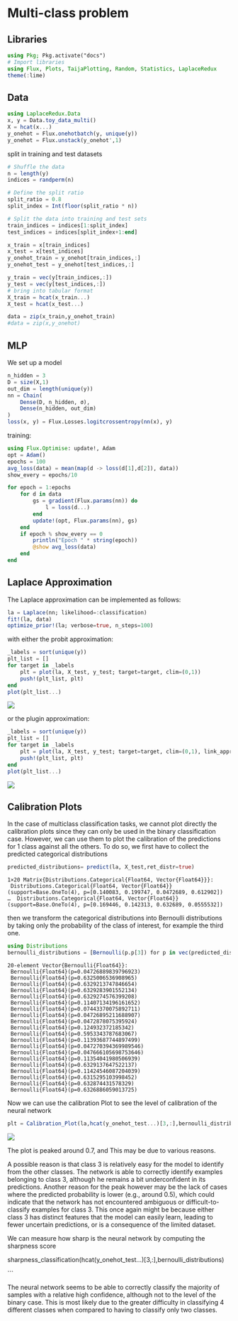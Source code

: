 # Multi-class problem


## Libraries

``` julia
using Pkg; Pkg.activate("docs")
# Import libraries
using Flux, Plots, TaijaPlotting, Random, Statistics, LaplaceRedux
theme(:lime)
```

## Data

``` julia
using LaplaceRedux.Data
x, y = Data.toy_data_multi()
X = hcat(x...)
y_onehot = Flux.onehotbatch(y, unique(y))
y_onehot = Flux.unstack(y_onehot',1)
```

split in training and test datasets

``` julia
# Shuffle the data
n = length(y)
indices = randperm(n)

# Define the split ratio
split_ratio = 0.8
split_index = Int(floor(split_ratio * n))

# Split the data into training and test sets
train_indices = indices[1:split_index]
test_indices = indices[split_index+1:end]

x_train = x[train_indices]
x_test = x[test_indices]
y_onehot_train = y_onehot[train_indices,:]
y_onehot_test = y_onehot[test_indices,:]

y_train = vec(y[train_indices,:])
y_test = vec(y[test_indices,:])
# bring into tabular format
X_train = hcat(x_train...) 
X_test = hcat(x_test...) 

data = zip(x_train,y_onehot_train)
#data = zip(x,y_onehot)
```

## MLP

We set up a model

``` julia
n_hidden = 3
D = size(X,1)
out_dim = length(unique(y))
nn = Chain(
    Dense(D, n_hidden, σ),
    Dense(n_hidden, out_dim)
)  
loss(x, y) = Flux.Losses.logitcrossentropy(nn(x), y)
```

training:

``` julia
using Flux.Optimise: update!, Adam
opt = Adam()
epochs = 100
avg_loss(data) = mean(map(d -> loss(d[1],d[2]), data))
show_every = epochs/10

for epoch = 1:epochs
    for d in data
        gs = gradient(Flux.params(nn)) do
            l = loss(d...)
        end
        update!(opt, Flux.params(nn), gs)
    end
    if epoch % show_every == 0
        println("Epoch " * string(epoch))
        @show avg_loss(data)
    end
end
```

## Laplace Approximation

The Laplace approximation can be implemented as follows:

``` julia
la = Laplace(nn; likelihood=:classification)
fit!(la, data)
optimize_prior!(la; verbose=true, n_steps=100)
```

with either the probit approximation:

``` julia
_labels = sort(unique(y))
plt_list = []
for target in _labels
    plt = plot(la, X_test, y_test; target=target, clim=(0,1))
    push!(plt_list, plt)
end
plot(plt_list...)
```

![](multi_files/figure-commonmark/cell-8-output-1.svg)

or the plugin approximation:

``` julia
_labels = sort(unique(y))
plt_list = []
for target in _labels
    plt = plot(la, X_test, y_test; target=target, clim=(0,1), link_approx=:plugin)
    push!(plt_list, plt)
end
plot(plt_list...)
```

![](multi_files/figure-commonmark/cell-9-output-1.svg)

## Calibration Plots

In the case of multiclass classification tasks, we cannot plot directly the calibration plots since they can only be used in the binary classification case. However, we can use them to plot the calibration of the predictions for 1 class against all the others. To do so, we first have to collect the predicted categorical distributions

``` julia
predicted_distributions= predict(la, X_test,ret_distr=true)
```

    1×20 Matrix{Distributions.Categorical{Float64, Vector{Float64}}}:
     Distributions.Categorical{Float64, Vector{Float64}}(support=Base.OneTo(4), p=[0.140083, 0.199747, 0.0472689, 0.612902])  …  Distributions.Categorical{Float64, Vector{Float64}}(support=Base.OneTo(4), p=[0.169446, 0.142313, 0.632689, 0.0555532])

then we transform the categorical distributions into Bernoulli distributions by taking only the probability of the class of interest, for example the third one.

``` julia
using Distributions
bernoulli_distributions = [Bernoulli(p.p[3]) for p in vec(predicted_distributions)]
```

    20-element Vector{Bernoulli{Float64}}:
     Bernoulli{Float64}(p=0.04726889839796923)
     Bernoulli{Float64}(p=0.6325006536908965)
     Bernoulli{Float64}(p=0.6329213747846654)
     Bernoulli{Float64}(p=0.6329283901552134)
     Bernoulli{Float64}(p=0.6329274576399208)
     Bernoulli{Float64}(p=0.11407134196161652)
     Bernoulli{Float64}(p=0.07443370075892711)
     Bernoulli{Float64}(p=0.04726895211688907)
     Bernoulli{Float64}(p=0.0472878075395924)
     Bernoulli{Float64}(p=0.124932372185342)
     Bernoulli{Float64}(p=0.5953343787683067)
     Bernoulli{Float64}(p=0.11393687744897499)
     Bernoulli{Float64}(p=0.047270394369989546)
     Bernoulli{Float64}(p=0.047666105698753646)
     Bernoulli{Float64}(p=0.11354041980506939)
     Bernoulli{Float64}(p=0.6329137647522137)
     Bernoulli{Float64}(p=0.11424546087204039)
     Bernoulli{Float64}(p=0.6315295103998452)
     Bernoulli{Float64}(p=0.632874431578329)
     Bernoulli{Float64}(p=0.6326886059013725)

Now we can use the calibration Plot to see the level of calibration of the neural network

``` julia
plt = Calibration_Plot(la,hcat(y_onehot_test...)[3,:],bernoulli_distributions;n_bins = 20);
```

![](multi_files/figure-commonmark/cell-12-output-1.svg)

The plot is peaked around 0.7, and This may be due to various reasons.

A possible reason is that class 3 is relatively easy for the model to identify from the other classes. The network is able to correctly identify examples belonging to class 3, although he remains a bit underconfident in its predictions.
Another reason for the peak however may be the lack of cases where the predicted probability is lower (e.g., around 0.5), which could indicate that the network has not encountered ambiguous or difficult-to-classify examples for class 3. This once again might be because either class 3 has distinct features that the model can easily learn, leading to fewer uncertain predictions, or is a consequence of the limited dataset.

We can measure how sharp is the neural network by computing the sharpness score

sharpness_classification(hcat(y_onehot_test…)\[3,:\],bernoulli_distributions)

\`\`\`

The neural network seems to be able to correctly classify the majority of samples with a relative high confidence, although not to the level of the binary case. This is most likely due to the greater difficulty in classifying 4 different classes when compared to having to classify only two classes.
